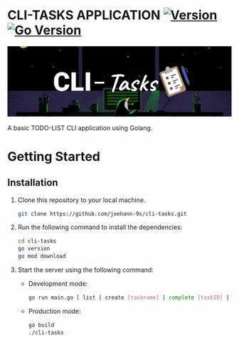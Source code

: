 # CLI-TASKS APPLICATION  [![Version](https://img.shields.io/badge/Version-1.0-green.svg)](https://github.com/joehann-9s/api-gtd/releases/tag/v1.0) [![Go Version](https://img.shields.io/badge/Go-1.20-blue?logo=go)](https://golang.org/doc/go1.20) 

![Project slide](assets/slide_cli-tasks.png)

A basic TODO-LIST CLI application using Golang.


# Getting Started
## Installation
1. Clone this repository to your local machine.
    ```bash
    git clone https://github.com/joehann-9s/cli-tasks.git
    ```

2. Run the following command to install the dependencies:
    ```bash
    cd cli-tasks
    go version
    go mod download
    ```

3. Start the server using the following command:
    - Development mode:
        ```bash
        go run main.go [ list | create [taskname] | complete [taskID] | delete [taskID] ]
        ```
    - Production mode:
        ```bash
        go build
        ./cli-tasks
        ```


